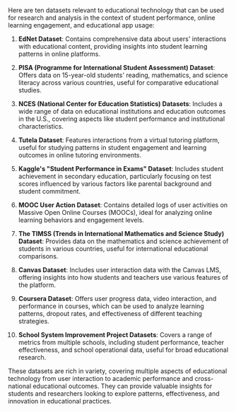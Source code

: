 Here are ten datasets relevant to educational technology that can be used for research and analysis in the context of student performance, online learning engagement, and educational app usage:

1. **EdNet Dataset**: Contains comprehensive data about users' interactions with educational content, providing insights into student learning patterns in online platforms.

2. **PISA (Programme for International Student Assessment) Dataset**: Offers data on 15-year-old students' reading, mathematics, and science literacy across various countries, useful for comparative educational studies.

3. **NCES (National Center for Education Statistics) Datasets**: Includes a wide range of data on educational institutions and education outcomes in the U.S., covering aspects like student performance and institutional characteristics.

4. **Tutela Dataset**: Features interactions from a virtual tutoring platform, useful for studying patterns in student engagement and learning outcomes in online tutoring environments.

5. **Kaggle's "Student Performance in Exams" Dataset**: Includes student achievement in secondary education, particularly focusing on test scores influenced by various factors like parental background and student commitment.

6. **MOOC User Action Dataset**: Contains detailed logs of user activities on Massive Open Online Courses (MOOCs), ideal for analyzing online learning behaviors and engagement levels.

7. **The TIMSS (Trends in International Mathematics and Science Study) Dataset**: Provides data on the mathematics and science achievement of students in various countries, useful for international educational comparisons.

8. **Canvas Dataset**: Includes user interaction data with the Canvas LMS, offering insights into how students and teachers use various features of the platform.

9. **Coursera Dataset**: Offers user progress data, video interaction, and performance in courses, which can be used to analyze learning patterns, dropout rates, and effectiveness of different teaching strategies.

10. **School System Improvement Project Datasets**: Covers a range of metrics from multiple schools, including student performance, teacher effectiveness, and school operational data, useful for broad educational research.

These datasets are rich in variety, covering multiple aspects of educational technology from user interaction to academic performance and cross-national educational outcomes. They can provide valuable insights for students and researchers looking to explore patterns, effectiveness, and innovation in educational practices.
